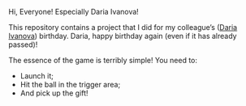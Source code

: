 Hi, Everyone! Especially Daria Ivanova!

This repository contains a project that I did for my colleague’s ([Daria Ivanova](https://github.com/Numilou)) birthday.
Daria, happy birthday again (even if it has already passed)!

The essence of the game is terribly simple! You need to:
* Launch it; 
* Hit the ball in the trigger area; 
* And pick up the gift! 
